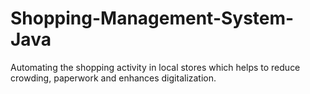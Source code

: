# Shopping-Management-System-Java
Automating the shopping activity in local stores which helps to reduce crowding, paperwork and enhances digitalization.
